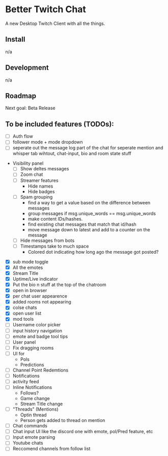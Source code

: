 # Better Twitch Chat

A new Desktop Twitch Client with all the things.


## Install

n/a


## Development

n/a


## Roadmap

Next goal: Beta Release

## To be included features (TODOs):
- [ ] Auth flow
- [ ] follower mode + mode dropdown
- [ ] seperate out the message log part of the chat for seperate mention and whisper tab wihtout, chat-input, bio and room state stuff

- Visibility panel
    - [ ] Show deltes messages
    - [ ] Zoom chat
    - [ ] Streamer features
        - Hide names
        - Hide badges
    - [ ] Spam grouping
        - find a way to get a value based on the difference between messages
        - group messages if msg.unique_words == msg.unique_words
        - make content IDs/hashes.
        - find existing chat messages that match that id/hash
        - move message down to latest and add to a counter on the message
    - [ ] Hide messages from bots
    - [ ] Timestamps take to much space
        - Colored dot indicating how long ago the message got posted?

- [x] sub mode toggle
- [x] All the emotes
- [x] Stream Title
- [x] Uptime/Live indicator
- [x] Put the bio n stuff at the top of the chatroom
- [x] open in browser
- [x] per chat user appearence
- [x] added rooms not appearing
- [x] colse chats
- [x] open user list
- [x] mod tools
- [ ] Username color picker
- [ ] input history navigation
- [ ] emote and badge tool tips
- [ ] User panel
- [ ] Fix dragging rooms
- [ ] UI for
    - Pols
    - Predictions
- [ ] Channel Point Redemtions
- [ ] Notifications
- [ ] activity feed
- [ ] Inline Notifications
    - Follows?
    - Game change
    - Stream Title change
- [ ] "Threads" (Mentions)
    - Optin thread
    - Person gets added to thread on mention
- [ ] Chat commands
- [ ] Chat input UI like the discord one with emote, pol/Pred feature, etc
- [ ] Input emote parsing
- [ ] Youtube chats
- [ ] Reccomend channels from follow list
